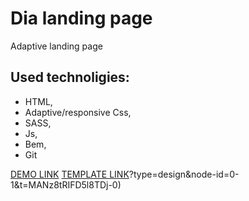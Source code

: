 # Dia landing page

Adaptive landing page
## Used technoligies:
- HTML,
- Adaptive/responsive Css,
- SASS,
- Js,
- Bem, 
- Git

[DEMO LINK](https://andrii-medintsev.github.io/layout_dia-portfolio/)
[TEMPLATE LINK](https://www.figma.com/file/7qwsWggv9BAxMi2VPhBuPr/Air-(formerly-Dia))?type=design&node-id=0-1&t=MANz8tRIFD5l8TDj-0)
